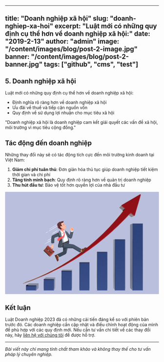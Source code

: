 
---
title: "Doanh nghiệp xã hội"
slug: "doanh-nghiep-xa-hoi"
excerpt: "Luật mới có những quy định cụ thể hơn về doanh nghiệp xã hội:"
date: "2019-2-13"
author: "admin"
image: "/content/images/blog/post-2-image.jpg"
banner: "/content/images/blog/post-2-banner.jpg"
tags: ["github", "cms", "test"]
---


## 5. Doanh nghiệp xã hội

Luật mới có những quy định cụ thể hơn về doanh nghiệp xã hội:

- Định nghĩa rõ ràng hơn về doanh nghiệp xã hội
- Ưu đãi về thuế và tiếp cận nguồn vốn
- Quy định về sử dụng lợi nhuận cho mục tiêu xã hội

<div className="border-l-4 border-green-500 pl-4 italic my-6">
  "Doanh nghiệp xã hội là doanh nghiệp cam kết giải quyết các vấn đề xã hội, môi trường vì mục tiêu cộng đồng."
</div>

## Tác động đến doanh nghiệp

Những thay đổi này sẽ có tác động tích cực đến môi trường kinh doanh tại Việt Nam:

1. **Giảm chi phí tuân thủ**: Đơn giản hóa thủ tục giúp doanh nghiệp tiết kiệm thời gian và chi phí
2. **Tăng tính minh bạch**: Quy định rõ ràng hơn về quản trị doanh nghiệp
3. **Thu hút đầu tư**: Bảo vệ tốt hơn quyền lợi của nhà đầu tư

![Biểu đồ tăng trưởng doanh nghiệp](/content/images/blog/business-growth.jpg)

## Kết luận

Luật Doanh nghiệp 2023 đã có những cải tiến đáng kể so với phiên bản trước đó. Các doanh nghiệp cần cập nhật và điều chỉnh hoạt động của mình để phù hợp với các quy định mới. Nếu cần tư vấn chi tiết về các thay đổi này, hãy [liên hệ với chúng tôi](#contact) để được hỗ trợ.

---

*Bài viết này chỉ mang tính chất tham khảo và không thay thế cho tư vấn pháp lý chuyên nghiệp.*
